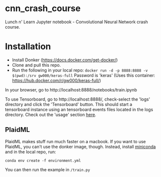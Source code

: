 # cnn_crash_course
Lunch n' Learn Jupyter notebook - Convolutional Neural Network crash course.

# Installation

* Install Donker (https://docs.docker.com/get-docker/)
* Clone and pull this repo.
* Run the following in your local repo:
```docker run -d -p 8888:8888 -v $(pwd):/srv gw000/keras-full``` Password is 'keras' (Uses this container: https://hub.docker.com/r/gw000/keras-full/)

In your browser, go to http://localhost:8888/notebooks/train.ipynb

To use Tensorboard, go to http://localhost:8888/, check-select the 'logs' directory and click the 'Tensorboard' button.  This should start a tensorboard instance using an tensorboard events files located in the logs directory.
Check out the 'usage' section [here](https://github.com/lspvic/jupyter_tensorboard).

## PlaidML

PlaidML makes stuff run much faster on a macbook.  If you want to use PlaidML, you can't use the donker image, though.  Instead, install [miniconda](https://docs.conda.io/en/latest/miniconda.html) and in the local repo, run:

`conda env create -f environment.yml`

You can then run the example in `/train.py`
